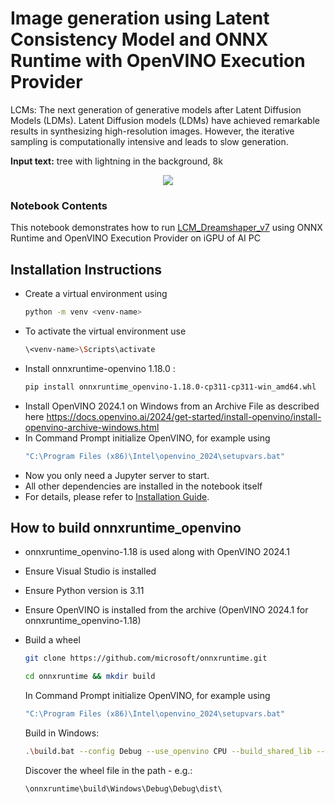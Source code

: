 # Image generation using Latent Consistency Model and ONNX Runtime with OpenVINO Execution Provider 

LCMs: The next generation of generative models after Latent Diffusion Models (LDMs). 
Latent Diffusion models (LDMs) have achieved remarkable results in synthesizing high-resolution images. However, the iterative sampling is computationally intensive and leads to slow generation.

**Input text:** tree with lightning in the background, 8k

<p align="center">
    <img src="https://github.com/openvinotoolkit/openvino_notebooks/assets/105707993/73cb12e3-152d-463a-bb06-5ea0ddedc6d6"/>
</p>

### Notebook Contents

This notebook demonstrates how to  run [LCM_Dreamshaper_v7](https://huggingface.co/SimianLuo/LCM_Dreamshaper_v7) using ONNX Runtime and OpenVINO Execution Provider on iGPU of AI PC 



## Installation Instructions
- Create a virtual environment using 
  ```sh  
  python -m venv <venv-name>
  ```
- To activate the virtual environment use
  ```sh
  \<venv-name>\Scripts\activate
  ```
- Install onnxruntime-openvino 1.18.0 :
  ```sh
  pip install onnxruntime_openvino-1.18.0-cp311-cp311-win_amd64.whl
  ```
- Install OpenVINO 2024.1 on Windows from an Archive File as described here https://docs.openvino.ai/2024/get-started/install-openvino/install-openvino-archive-windows.html 
- In Command Prompt initialize OpenVINO, for example using
  ```sh
  "C:\Program Files (x86)\Intel\openvino_2024\setupvars.bat"
  ```
- Now you only need a Jupyter server to start.
- All other dependencies are installed in the notebook itself
- For details, please refer to [Installation Guide](../../README.md#-installation-guide).


## How to build onnxruntime_openvino 
- onnxruntime_openvino-1.18 is used along with OpenVINO 2024.1 

- Ensure Visual Studio is installed 

- Ensure Python version is 3.11 

- Ensure OpenVINO is installed from the archive (OpenVINO 2024.1 for onnxruntime_openvino-1.18) 

- Build a wheel
      
    ```sh
    git clone https://github.com/microsoft/onnxruntime.git 
    ```
    ```sh
    cd onnxruntime && mkdir build 
    ```
    In Command Prompt initialize OpenVINO, for example using
    ```sh
    "C:\Program Files (x86)\Intel\openvino_2024\setupvars.bat"
    ``` 
    Build in Windows:
    ```sh
    .\build.bat --config Debug --use_openvino CPU --build_shared_lib --build_wheel --parallel --skip_tests
    ```
    Discover the wheel file in the path - e.g.: 
    ```sh
    \onnxruntime\build\Windows\Debug\Debug\dist\ 
    ```




